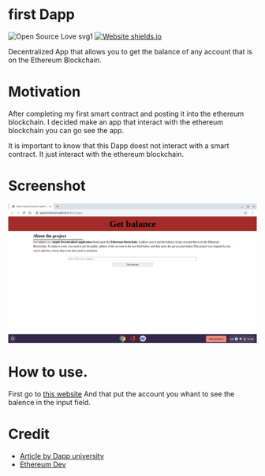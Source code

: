 # first Dapp
![Open Source Love svg1](https://badges.frapsoft.com/os/v1/open-source.svg?v=103)
[![Website shields.io](https://img.shields.io/website-up-down-green-red/http/shields.io.svg)](https://quantumporium.github.io/first_Dapp/#)


Decentralized App that allows you to get the balance of any account that is on the Ethereum Blockchain.

# Motivation
After completing my first smart contract and posting it into the ethereum blockchain. I decided  make an app that interact with the ethereum blockchain you can go see the app.

It is important to know that this Dapp doest not interact with a smart contract. It just interact with the ethereum blockchain.

# Screenshot
![](https://github.com/quantumporium/first_Dapp/blob/main/Screenshot%202021-02-06%20at%2016.26.14.png)

# How to use.
First go to [this website](https://quantumporium.github.io/first_Dapp/) And that put the account you whant to see the balence in the input field.

# Credit
- [Article by Dapp university](https://www.dappuniversity.com/articles/web3-js-intro)
- [ Ethereum Dev](https://ethereumdev.io/setup-web3js-to-use-the-ethereum-blockchain-in-javascript/)
